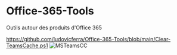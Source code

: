 # Office-365-Tools
Outils autour des produits d'Office 365

https://github.com/ludovicferra/Office-365-Tools/blob/main/Clear-TeamsCache.ps1
![MSTeamsCC](https://user-images.githubusercontent.com/57104517/135531651-28a4f5a0-5c14-4e5d-8959-db53e472732d.png)
